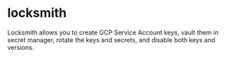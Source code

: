 # locksmith
 Locksmith allows you to create GCP Service Account keys, vault them in secret manager, rotate the keys and secrets, and disable both keys and versions.
